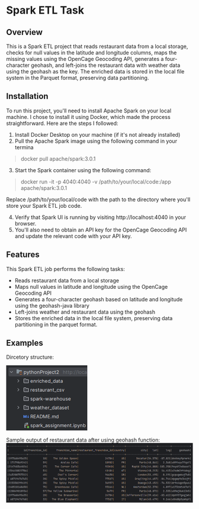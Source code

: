 # Spark ETL Task

## Overview
This is a Spark ETL project that reads restaurant data from a local storage, checks for null values in the latitude and 
longitude columns, maps the missing values using the OpenCage Geocoding API, generates a four-character geohash, and 
left-joins the restaurant data with weather data using the geohash as the key. The enriched data is stored in the local 
file system in the Parquet format, preserving data partitioning.

## Installation
To run this project, you'll need to install Apache Spark on your local machine. I chose to install it using Docker, which made the process straightforward. Here are the steps I followed:

1. Install Docker Desktop on your machine (if it's not already installed)
2. Pull the Apache Spark image using the following command in your termina
> docker pull apache/spark:3.0.1
3. Start the Spark container using the following command:
> docker run -it -p 4040:4040 -v /path/to/your/local/code:/app apache/spark:3.0.1

Replace /path/to/your/local/code with the path to the directory where you'll store your Spark ETL job code.

4. Verify that Spark UI is running by visiting http://localhost:4040 in your browser.
5. You'll also need to obtain an API key for the OpenCage Geocoding API and update the relevant code with your API key.

## Features
This Spark ETL job performs the following tasks:
- Reads restaurant data from a local storage
- Maps null values in latitude and longitude using the OpenCage Geocoding API
- Generates a four-character geohash based on latitude and longitude using the geohash-java library
- Left-joins weather and restaurant data using the geohash
- Stores the enriched data in the local file system, preserving data partitioning in the parquet format.

## Examples

Dircetory structure:

![screenshot](img.png)

Sample output of restaurant data after using geohash function:
![screenshot](img_1.png)